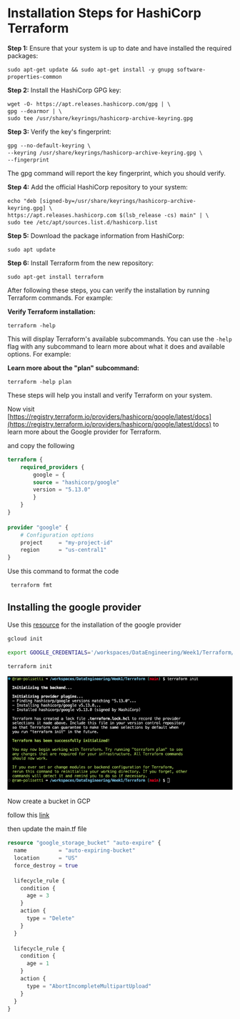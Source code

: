 # Installation Steps for HashiCorp Terraform

**Step 1:** Ensure that your system is up to date and have installed the required packages:

```shell
sudo apt-get update && sudo apt-get install -y gnupg software-properties-common
```

**Step 2:** Install the HashiCorp GPG key:

```shell
wget -O- https://apt.releases.hashicorp.com/gpg | \
gpg --dearmor | \
sudo tee /usr/share/keyrings/hashicorp-archive-keyring.gpg
```

**Step 3:** Verify the key's fingerprint:

```shell
gpg --no-default-keyring \
--keyring /usr/share/keyrings/hashicorp-archive-keyring.gpg \
--fingerprint
```

The gpg command will report the key fingerprint, which you should verify.

**Step 4:** Add the official HashiCorp repository to your system:

```shell
echo "deb [signed-by=/usr/share/keyrings/hashicorp-archive-keyring.gpg] \
https://apt.releases.hashicorp.com $(lsb_release -cs) main" | \
sudo tee /etc/apt/sources.list.d/hashicorp.list
```

**Step 5:** Download the package information from HashiCorp:

```shell
sudo apt update
```

**Step 6:** Install Terraform from the new repository:

```shell
sudo apt-get install terraform
```

After following these steps, you can verify the installation by running Terraform commands. For example:

**Verify Terraform installation:**

```shell
terraform -help
```

This will display Terraform's available subcommands. You can use the `-help` flag with any subcommand to learn more about what it does and available options. For example:

**Learn more about the "plan" subcommand:**

```shell
terraform -help plan
```

These steps will help you install and verify Terraform on your system.

Now visit [https://registry.terraform.io/providers/hashicorp/google/latest/docs](https://registry.terraform.io/providers/hashicorp/google/latest/docs) to learn more about the Google provider for Terraform.

and copy the following

```terraform
terraform {
    required_providers {
        google = {
        source = "hashicorp/google"
        version = "5.13.0"
        }
    }
}

provider "google" {
    # Configuration options
    project     = "my-project-id"
    region      = "us-central1"
}
```

Use this command to format the code

```bash
 terraform fmt
```

## Installing the google provider

Use this [resource](https://cloud.google.com/sdk/docs/install#deb) for the installation of the google provider

```bash
gcloud init
```

```bash
export GOOGLE_CREDENTIALS='/workspaces/DataEngineering/Week1/Terraform/keys/my_creds.json'
```

```bash
terraform init
```

![Alt text](image.png)

Now create a bucket in GCP

follow this [link](https://registry.terraform.io/providers/hashicorp/google/latest/docs/resources/storage_bucket)

then update the main.tf file

```terraform
resource "google_storage_bucket" "auto-expire" {
  name          = "auto-expiring-bucket"
  location      = "US"
  force_destroy = true

  lifecycle_rule {
    condition {
      age = 3
    }
    action {
      type = "Delete"
    }
  }

  lifecycle_rule {
    condition {
      age = 1
    }
    action {
      type = "AbortIncompleteMultipartUpload"
    }
  }
}
```


